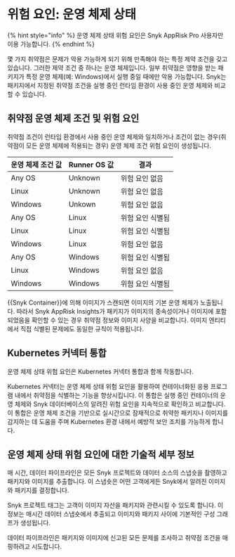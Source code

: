 # 위험 요인: 운영 체제 상태

{% hint style="info" %}
운영 체제 상태 위험 요인은 Snyk AppRisk Pro 사용자만 이용 가능합니다.
{% endhint %}

몇 가지 취약점은 문제가 악용 가능하게 되기 위해 만족해야 하는 특정 제약 조건을 갖고 있습니다. 그러한 제약 조건 중 하나는 운영 체제입니다. 일부 취약점은 영향을 받는 패키지가 특정 운영 체제(예: Windows)에서 실행 중일 때에만 악용 가능합니다. Snyk는 패키지에서 지정된 취약점 조건을 실행 중인 런타임 환경이 사용 중인 운영 체제와 비교할 수 있습니다.

## 취약점 운영 체제 조건 및 위험 요인

취약점 조건이 런타임 환경에서 사용 중인 운영 체제와 일치하거나 조건이 없는 경우(취약점이 모든 운영 체제에 적용되는 경우) 운영 체제 조건 위험 요인이 생성됩니다.

| 운영 체제 조건 값 | Runner OS 값 | 결과                  |
| ------------------ | --------------- | ---------------------- |
| Any OS             | Unknown         | 위험 요인 없음         |
| Linux              | Unknown         | 위험 요인 없음         |
| Windows            | Unkown          | 위험 요인 없음         |
| Any OS             | Linux           | 위험 요인 식별됨       |
| Linux              | Linux           | 위험 요인 식별됨       |
| Windows            | Linux           | 위험 요인 없음         |
| Any OS             | Windows         | 위험 요인 식별됨       |
| Linux              | Windows         | 위험 요인 없음         |
| Windows            | Windows         | 위험 요인 식별됨       |

{{Snyk Container}}에 의해 이미지가 스캔되면 이미지의 기본 운영 체제가 노출됩니다. 따라서 Snyk AppRisk Insights가 패키지가 이미지의 종속성이거나 이미지에 포함되었음을 확인할 수 있는 경우 취약점 정보와 이미지 사양을 비교합니다. 이미지 엔티티에서 직접 식별된 문제에도 동일한 규칙이 적용됩니다.

## Kubernetes 커넥터 통합

운영 체제 상태 위험 요인은 Kubernetes 커넥터 통합과 함께 작동합니다.&#x20;

Kubernetes 커넥터는 운영 체제 상태 위험 요인을 활용하여 컨테이너화된 응용 프로그램 내에서 취약점을 식별하는 기능을 향상시킵니다. 이 통합은 실행 중인 컨테이너의 운영 체제와 Snyk 데이터베이스의 알려진 위험 요인을 지속적으로 확인하고 비교합니다. 이 통합은 운영 체제 조건을 기반으로 실시간으로 잠재적으로 취약한 패키지나 이미지를 감지하는 데 도움을 주며 Kubernetes 환경 내에서 예방적 보안 조치를 가능하게 합니다.

## 운영 체제 상태 위험 요인에 대한 기술적 세부 정보

매 시간, 데이터 파이프라인은 모든 Snyk 프로젝트와 데이터 소스의 스냅숏을 촬영하고 패키지와 이미지를 추출합니다. 이 스냅숏은 어떤 고객에게든 Snyk에서 알려진 이미지와 패키지를 결정합니다.&#x20;

Snyk 프로젝트 태그는 고객이 이미지 자산을 패키지와 관련시킬 수 있도록 합니다. 이 정보는 매시간 데이터 스냅숏에서 추출되고 이미지와 패키지 사이에 기본적인 구성 그래프가 생성됩니다.

데이터 파이프라인은 패키지와 이미지에 신고된 모든 문제를 조사하고 취약점 조건을 매핑하려고 시도합니다.